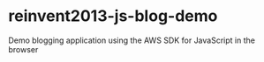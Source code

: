 reinvent2013-js-blog-demo
=========================

Demo blogging application using the AWS SDK for JavaScript in the browser
